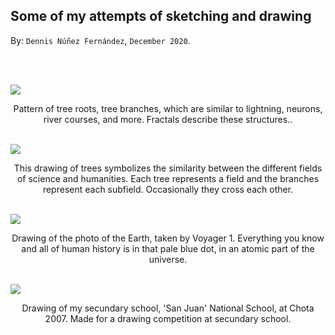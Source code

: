 
## Some of my attempts of sketching and drawing ##

By: ```Dennis Núñez Fernández```, ```December 2020```.

<br>

<p>
<div class="row">
<!-------------------->
<main class="grid3">
<div class="oneBoxx"><br>
  <img src="https://dennishnf.github.io/posts/daily/2020-12_some-of-my-attempts-of-sketching-and-drawing/image004_.jpg">
  <p style="text-align:center;">Pattern of tree roots, tree branches, which are similar to lightning, neurons, river courses, and more. Fractals describe these structures..</p>
</div>
<div class="oneBoxx"><br>
  <img src="https://dennishnf.github.io/posts/daily/2020-12_some-of-my-attempts-of-sketching-and-drawing/image003_.jpg">
  <p style="text-align:center;">This drawing of trees symbolizes the similarity between the different fields of science and humanities. Each tree represents a field and the branches represent each subfield. Occasionally they cross each other.</p>
</div>
<div class="oneBoxx"><br>
  <img src="https://dennishnf.github.io/posts/daily/2020-12_some-of-my-attempts-of-sketching-and-drawing/image002_.jpg">
  <p style="text-align:center;">Drawing of the photo of the Earth, taken by Voyager 1. Everything you know and all of human history is in that pale blue dot, in an atomic part of the universe.</p>
</div>
<div class="oneBoxx"><br>
  <img src="https://dennishnf.github.io/posts/daily/2020-12_some-of-my-attempts-of-sketching-and-drawing/image001_.jpg">
  <p style="text-align:center;">Drawing of my secundary school, 'San Juan' National School, at Chota 2007. Made for a drawing competition at secundary school.</p>
</div>
</main>
<!-------------------->
</div>
</p>
